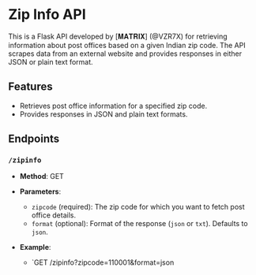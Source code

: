 # Zip Info API

This is a Flask API developed by [𝐌𝐀𝐓𝐑𝐈𝐗] (@VZR7X) for retrieving information about post offices based on a given Indian zip code. The API scrapes data from an external website and provides responses in either JSON or plain text format.

## Features
- Retrieves post office information for a specified zip code.
- Provides responses in JSON and plain text formats.

## Endpoints

### `/zipinfo`
- **Method**: GET
- **Parameters**:
  - `zipcode` (required): The zip code for which you want to fetch post office details.
  - `format` (optional): Format of the response (`json` or `txt`). Defaults to `json`.

- **Example**:
  - `GET /zipinfo?zipcode=110001&format=json